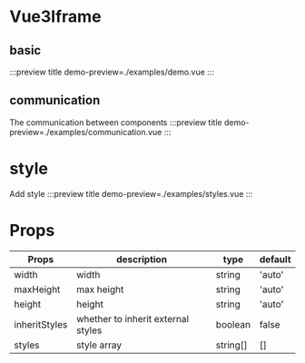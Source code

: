 # Vue3Iframe

## basic

:::preview title
demo-preview=./examples/demo.vue
:::

## communication

The communication between components
:::preview title
demo-preview=./examples/communication.vue
:::

# style

Add style
:::preview title
demo-preview=./examples/styles.vue
:::

# Props

| Props         | description                        | type     | default |
| ------------- | ---------------------------------- | -------- | ------- |
| width         | width                              | string   | 'auto'  |
| maxHeight     | max height                         | string   | 'auto'  |
| height        | height                             | string   | 'auto'  |
| inheritStyles | whether to inherit external styles | boolean  | false   |
| styles        | style array                        | string[] | []      |
